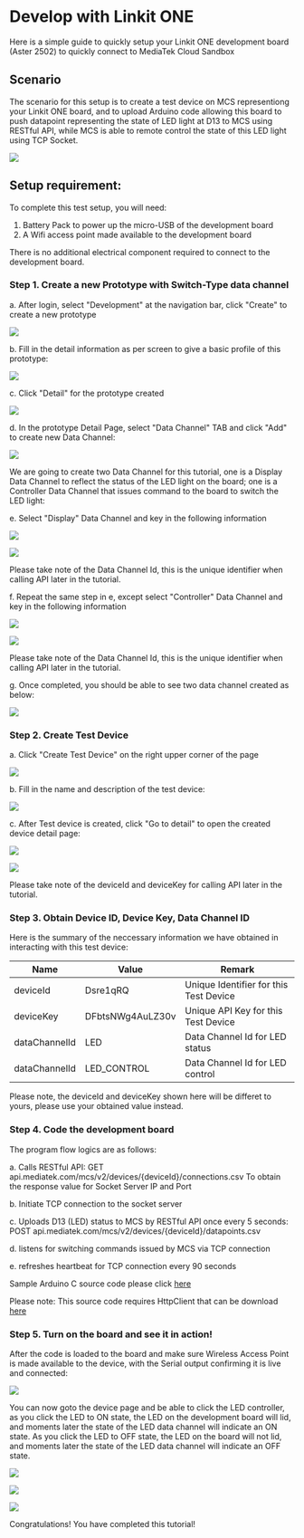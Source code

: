 # Develop with Linkit ONE

Here is a simple guide to quickly setup your Linkit ONE development board (Aster 2502) to quickly connect to MediaTek Cloud Sandbox

## Scenario
The scenario for this setup is to create a test device on MCS representiong your Linkit ONE board, and to upload Arduino code allowing this board to push datapoint representing the state of LED light at D13 to MCS using RESTful API, while MCS is able to remote control the state of this LED light using TCP Socket.

![](../images/LinkIt-one-tutorial/img_scenario.png)


## Setup requirement:

To complete this test setup, you will need:

1. Battery Pack to power up the micro-USB of the development board
2. A Wifi access point made available to the development board

There is no additional electrical component required to connect to the development board.


### Step 1. Create a new Prototype with Switch-Type data channel

a. After login, select "Development" at the navigation bar, click "Create" to create a new prototype

![](../images/screenshot/screen_shot-01.jpg)

b. Fill in the detail information as per screen to give a basic profile of this prototype:

![](../images/screenshot/screen_shot-08.jpg)

c. Click "Detail" for the prototype created

![](../images/screenshot/screen_shot-09.jpg)

d. In the prototype Detail Page, select "Data Channel" TAB and click "Add" to create new Data Channel:

![](../images/screenshot/screen_shot-10.jpg)



We are going to create two Data Channel for this tutorial, one is a Display Data Channel to reflect the status of the LED light on the board; one is a Controller Data Channel that issues command to the board to switch the LED light:

e. Select "Display" Data Channel and key in the following information

![](../images/screenshot/screen_shot-11.jpg)

![](../images/screenshot/screen_shot-12.jpg)

Please take note of the Data Channel Id, this is the unique identifier when calling API later in the tutorial.

f. Repeat the same step in e, except select "Controller" Data Channel and key in the following information

![](../images/screenshot/screen_shot-13.jpg)

![](../images/screenshot/screen_shot-14.jpg)

Please take note of the Data Channel Id, this is the unique identifier when calling API later in the tutorial.

g. Once completed, you should be able to see two data channel created as below:

![](../images/screenshot/screen_shot-15.jpg)

### Step 2. Create Test Device

a. Click "Create Test Device" on the right upper corner of the page

![](../images/screenshot/screen_shot-16.jpg)

b. Fill in the name and description of the test device:

![](../images/screenshot/screen_shot-17.jpg)

c. After Test device is created, click "Go to detail" to open the created device detail page:

![](../images/screenshot/screen_shot-18.jpg)


![](../images/screenshot/screen_shot-19.jpg)

Please take note of the deviceId and deviceKey for calling API later in the tutorial.

### Step 3. Obtain Device ID, Device Key, Data Channel ID
Here is the summary of the neccessary information we have obtained in interacting with this test device:

| Name | Value | Remark |
| -- | -- | -- |
| deviceId | Dsre1qRQ | Unique Identifier for this Test Device |roduct
| deviceKey | DFbtsNWg4AuLZ30v  | Unique API Key for this Test Device |
| dataChannelId | LED | Data Channel Id for LED status |
| dataChannelId | LED_CONTROL | Data Channel Id for LED control |

Please note, the deviceId and deviceKey shown here will be differet to yours, please use your obtained value instead.

### Step 4. Code the development board
The program flow logics are as follows:

a. Calls RESTful API:
GET api.mediatek.com/mcs/v2/devices/{deviceId}/connections.csv
To obtain the response value for Socket Server IP and Port

b. Initiate TCP connection to the socket server

c. Uploads D13 (LED) status to MCS by RESTful API once every 5 seconds:
POST api.mediatek.com/mcs/v2/devices/{deviceId}/datapoints.csv

d. listens for switching commands issued by MCS via TCP connection

e. refreshes heartbeat for TCP connection every 90 seconds

Sample Arduino C source code please click [here](https://raw.githubusercontent.com/Mediatek-Cloud/MCS/master/source_code/linkit_sample_ino.ino)

Please note:
This source code requires HttpClient that can be download
[here](https://github.com/amcewen/HttpClient/releases)

### Step 5. Turn on the board and see it in action!

After the code is loaded to the board and make sure Wireless Access Point is made available to the device, with the Serial output confirming it is live and connected:

![](../images/LinkIt-one-tutorial/13-Test-Device.JPG)

You can now goto the device page and be able to click the LED controller, as you click the LED to ON state, the LED on the development board will lid, and moments later the state of the LED data channel will indicate an ON state. As you click the LED to OFF state, the LED on the board will not lid, and moments later the state of the LED data channel will indicate an OFF state.

![](../images/screenshot/screen_shot-20.jpg)

![](../images/screenshot/screen_shot-21.jpg)

![](../images/LinkIt-one-tutorial/16-Test-Device.JPG)

Congratulations! You have completed this tutorial!








